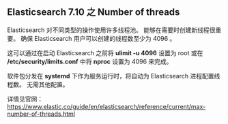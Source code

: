 ## Elasticsearch 7.10 之 Number of threads



Elasticsearch 对不同类型的操作使用许多线程池。 能够在需要时创建新线程很重要。 确保 Elasticsearch 用户可以创建的线程数至少为 4096 。

这可以通过在启动 Elasticsearch 之前将 **ulimit -u 4096** 设置为 root 或在 **/etc/security/limits.conf** 中将 **nproc** 设置为 4096 来完成。

软件包分发在 **systemd** 下作为服务运行时，将自动为 Elasticsearch 进程配置线程数。 无需其他配置。

详情见官网：https://www.elastic.co/guide/en/elasticsearch/reference/current/max-number-of-threads.html
